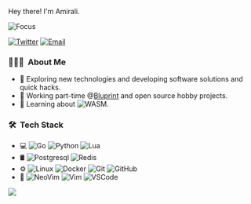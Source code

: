 Hey there! I'm Amirali.

![Focus](https://img.shields.io/badge/Focus-Backend-brightgreen)

<a href="https://twitter.com/eilarima" target="_blank"><img src="https://img.shields.io/badge/-Twitter-1da1f2?style=flat&labelColor=1da1f2&logo=twitter&logoColor=white" alt="Twitter"></a>
<a href="mailto:amiralinull@gmail.com" target="_blank"><img src="https://img.shields.io/badge/-Email-BB001B?style=flat&labelColor=BB001B&logo=gmail&logoColor=white" alt="Email"></a>

<h3> 👨🏻‍💻 &nbsp;About Me </h3>

- 🤔 Exploring new technologies and developing software solutions and quick hacks.
- 💼 Working part-time @[Bluprint](https://bluprint.ir) and open source hobby projects.
- 🌱 Learning about ![WASM](https://img.shields.io/badge/-WebAssembly-333333?style=flat&logo=webassembly&logoColor=654ff0).

<h3> 🛠 &nbsp;Tech Stack</h3>

- 💻
  ![Go](https://img.shields.io/badge/-Go-333333?style=flat&logo=go&logoColor=38f8ff)
  ![Python](https://img.shields.io/badge/-Python-333333?style=flat&logo=python)
  ![Lua](https://img.shields.io/badge/-Lua-333333?style=flat&logo=lua&logoColor=010180)
- 🛢
  ![Postgresql](https://img.shields.io/badge/-Postgresql-333333?style=flat&logo=postgresql&logoColor=316192)
  ![Redis](https://img.shields.io/badge/-Redis-333333?style=flat&logo=redis)
- ⚙️
  ![Linux](https://img.shields.io/badge/-Linux-333333?style=flat&logo=linux)
  ![Docker](https://img.shields.io/badge/-Dcoker-333333?style=flat&logo=docker)
  ![Git](https://img.shields.io/badge/-Git-333333?style=flat&logo=git)
  ![GitHub](https://img.shields.io/badge/-GitHub-333333?style=flat&logo=github)
- 🔧
  ![NeoVim](https://img.shields.io/badge/-NeoVim-333333?style=flat&logo=neovim&logoColor=8fff6d)
  ![Vim](https://img.shields.io/badge/-Vim-333333?style=flat&logo=vim&logoColor=00b012)
  ![VSCode](https://img.shields.io/badge/-VSCode-333333?style=flat&logo=visualstudiocode&logoColor=277dff)

<img src="https://github-readme-stats.vercel.app/api?username=amirali&theme=nord&show_icons=true" />

